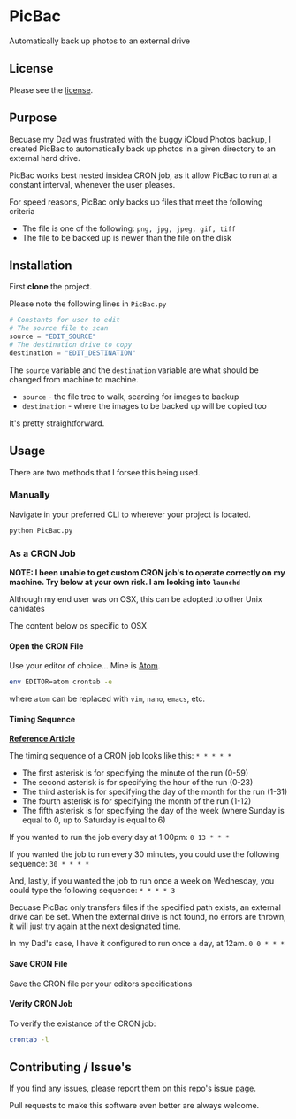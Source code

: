 # PicBac
Automatically back up photos to an external drive

## License
Please see the [license](https://github.com/steventhanna/PicBac/blob/master/LICENSE).

## Purpose
Becuase my Dad was frustrated with the buggy iCloud Photos backup, I created PicBac to automatically back up photos in a given directory to an external hard drive.

PicBac works best nested insidea CRON job, as it allow PicBac to run at a constant interval, whenever the user pleases.

For speed reasons, PicBac only backs up files that meet the following criteria
- The file is one of the following: `png, jpg, jpeg, gif, tiff`
- The file to be backed up is newer than the file on the disk

## Installation
First **clone** the project.

Please note the following lines in `PicBac.py`

```python
# Constants for user to edit
# The source file to scan
source = "EDIT_SOURCE"
# The destination drive to copy
destination = "EDIT_DESTINATION"
```

The `source` variable and the `destination` variable are what should be changed from machine to machine.
- `source` - the file tree to walk, searcing for images to backup
- `destination` - where the images to be backed up will be copied too

It's pretty straightforward.

## Usage
There are two methods that I forsee this being used.

### Manually
Navigate in your preferred CLI to wherever your project is located.

```bash
python PicBac.py
```

### As a CRON Job
**NOTE: I been unable to get custom CRON job's to operate correctly on my machine.  Try below at your own risk.  I am looking into `launchd`**

Although my end user was on OSX, this can be adopted to other Unix canidates

The content below os specific to OSX

#### Open the CRON File
Use your editor of choice... Mine is [Atom](http://atom.io).

```bash
env EDITOR=atom crontab -e
```

where `atom` can be replaced with `vim`, `nano`, `emacs`, etc.

#### Timing Sequence
[**Reference Article**](http://www.techradar.com/us/how-to/computing/apple/terminal-101-creating-cron-jobs-1305651)

The timing sequence of a CRON job looks like this: `* * * * *`
- The first asterisk is for specifying the minute of the run (0-59)
- The second asterisk is for specifying the hour of the run (0-23)
- The third asterisk is for specifying the day of the month for the run (1-31)
- The fourth asterisk is for specifying the month of the run (1-12)
- The fifth asterisk is for specifying the day of the week (where Sunday is equal to 0, up to Saturday is equal to 6)

If you wanted to run the job every day at 1:00pm: `0 13 * * *`

If you wanted the job to run every 30 minutes, you could use the following sequence: `30 * * * *`

And, lastly, if you wanted the job to run once a week on Wednesday, you could type the following sequence: `* * * * 3`

Becuase PicBac only transfers files if the specified path exists, an external drive can be set.  When the external drive is not found, no errors are thrown, it will just try again at the next designated time.

In my Dad's case, I have it configured to run once a day, at 12am. `0 0 * * *`

#### Save CRON File
Save the CRON file per your editors specifications

#### Verify CRON Job
To verify the existance of the CRON job:

```bash
crontab -l
```

## Contributing / Issue's
If you find any issues, please report them on this repo's issue [page](https://github.com/steventhanna/PicBac/issues).

Pull requests to make this software even better are always welcome.

